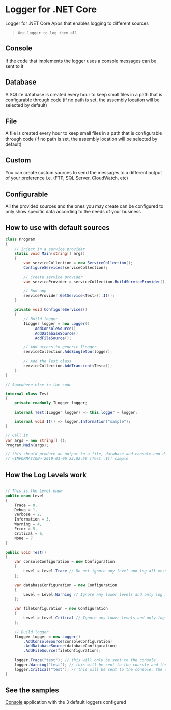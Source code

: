 # Logger for .NET Core #

Logger for .NET Core Apps that enables logging to different sources

> `One logger to log them all`

## Console ##

If the code that implements the logger uses a console messages can be sent to it

## Database ##

A SQLite database is created every hour to keep small files in a path that is configurable through code
(if no path is set, the assembly location will be selected by default)

## File ##

A file is created every hour to keep small files in a path that is configurable through code
(if no path is set, the assembly location will be selected by default)

## Custom ##

You can create custom sources to send the messages to a different output of your preference
i.e. (FTP, SQL Server, CloudWatch, etc)

## Configurable ##

All the provided sources and the ones you may create can be configured to only show specific data according to the needs of your business

## How to use with default sources ##

```csharp
class Program
{
    // Inject in a service provider
    static void Main(string[] args)
    {
        var serviceCollection = new ServiceCollection();
        ConfigureServices(serviceCollection);

        // Create service provider
        var serviceProvider = serviceCollection.BuildServiceProvider();

        // Run app
        serviceProvider.GetService<Test>().It();
    }

    private void ConfigureServices()
    {
        // Build logger
        ILogger logger = new Logger()
            .AddConsoleSource()
            .AddDatabaseSource()
            .AddFileSource();

        // Add access to generic ILogger
        serviceCollection.AddSingleton(logger);

        // Add the Test class
        serviceCollection.AddTransient<Test>();
    }
}

// Somewhere else in the code

internal class Test
{
    private readonly ILogger logger;

    internal Test(ILogger logger) => this.logger = logger;

    internal void It() => logger.Information("sample");
}

// Call it
var args = new string[] {};
Program.Main(args);

// this should produce an output to a file, database and console and display a message like this
// <INFORMATION> 2019-03-06 23:02:56 [Test::It] sample
```

## How the Log Levels work ##

```csharp

// This is the Level enum
public enum Level
{
    Trace = 0,
    Debug = 1,
    Verbose = 2,
    Information = 3,
    Warning = 4,
    Error = 5,
    Critical = 6,
    None = 7
}

public void Test()
{
    var consoleConfiguration = new Configuration
    {
        Level = Level.Trace // Do not ignore any level and log all messages
    };

    var databaseConfiguration = new Configuration
    {
        Level = Level.Warning // Ignore any lower levels and only log messages equal or greater than Warning
    };

    var fileConfiguration = new Configuration
    {
        Level = Level.Critical // Ignore any lower levels and only log Critical messages 
    };

    // Build logger
    ILogger logger = new Logger()
        .AddConsoleSource(consoleConfiguration)
        .AddDatabaseSource(databaseConfiguration)
        .AddFileSource(fileConfiguration);

    logger.Trace("test"); // this will only be sent to the console
    logger.Warning("test"); // this will be sent to the console and the database
    logger.Critical("test"); // this will be sent to the console, the database and the file
}
```

## See the samples ##

[Console](https://github.com/B1tF8er/bit-logger/tree/master/samples/Default.Loggers) application with the 3 default loggers configured
